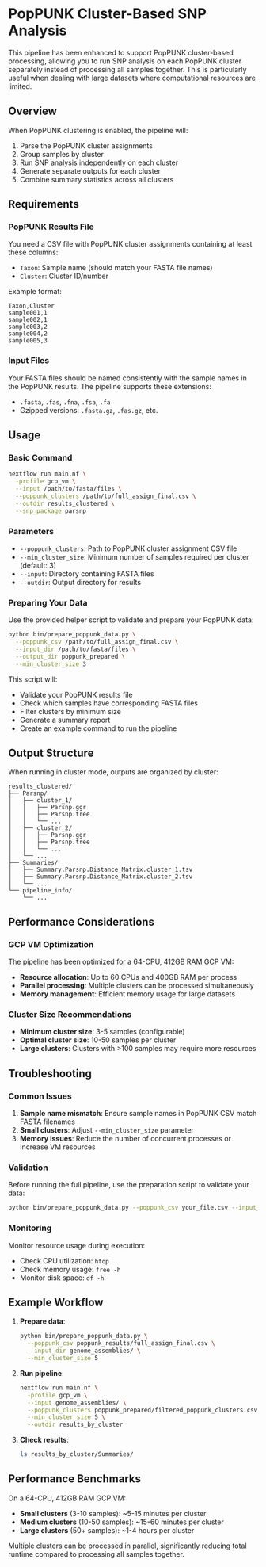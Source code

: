 # PopPUNK Cluster-Based SNP Analysis

This pipeline has been enhanced to support PopPUNK cluster-based processing, allowing you to run SNP analysis on each PopPUNK cluster separately instead of processing all samples together. This is particularly useful when dealing with large datasets where computational resources are limited.

## Overview

When PopPUNK clustering is enabled, the pipeline will:

1. Parse the PopPUNK cluster assignments
2. Group samples by cluster
3. Run SNP analysis independently on each cluster
4. Generate separate outputs for each cluster
5. Combine summary statistics across all clusters

## Requirements

### PopPUNK Results File

You need a CSV file with PopPUNK cluster assignments containing at least these columns:
- `Taxon`: Sample name (should match your FASTA file names)
- `Cluster`: Cluster ID/number

Example format:
```csv
Taxon,Cluster
sample001,1
sample002,1
sample003,2
sample004,2
sample005,3
```

### Input Files

Your FASTA files should be named consistently with the sample names in the PopPUNK results. The pipeline supports these extensions:
- `.fasta`, `.fas`, `.fna`, `.fsa`, `.fa`
- Gzipped versions: `.fasta.gz`, `.fas.gz`, etc.

## Usage

### Basic Command

```bash
nextflow run main.nf \
  -profile gcp_vm \
  --input /path/to/fasta/files \
  --poppunk_clusters /path/to/full_assign_final.csv \
  --outdir results_clustered \
  --snp_package parsnp
```

### Parameters

- `--poppunk_clusters`: Path to PopPUNK cluster assignment CSV file
- `--min_cluster_size`: Minimum number of samples required per cluster (default: 3)
- `--input`: Directory containing FASTA files
- `--outdir`: Output directory for results

### Preparing Your Data

Use the provided helper script to validate and prepare your PopPUNK data:

```bash
python bin/prepare_poppunk_data.py \
  --poppunk_csv /path/to/full_assign_final.csv \
  --input_dir /path/to/fasta/files \
  --output_dir poppunk_prepared \
  --min_cluster_size 3
```

This script will:
- Validate your PopPUNK results file
- Check which samples have corresponding FASTA files
- Filter clusters by minimum size
- Generate a summary report
- Create an example command to run the pipeline

## Output Structure

When running in cluster mode, outputs are organized by cluster:

```
results_clustered/
├── Parsnp/
│   ├── cluster_1/
│   │   ├── Parsnp.ggr
│   │   ├── Parsnp.tree
│   │   └── ...
│   ├── cluster_2/
│   │   ├── Parsnp.ggr
│   │   ├── Parsnp.tree
│   │   └── ...
│   └── ...
├── Summaries/
│   ├── Summary.Parsnp.Distance_Matrix.cluster_1.tsv
│   ├── Summary.Parsnp.Distance_Matrix.cluster_2.tsv
│   └── ...
└── pipeline_info/
    └── ...
```

## Performance Considerations

### GCP VM Optimization

The pipeline has been optimized for a 64-CPU, 412GB RAM GCP VM:

- **Resource allocation**: Up to 60 CPUs and 400GB RAM per process
- **Parallel processing**: Multiple clusters can be processed simultaneously
- **Memory management**: Efficient memory usage for large datasets

### Cluster Size Recommendations

- **Minimum cluster size**: 3-5 samples (configurable)
- **Optimal cluster size**: 10-50 samples per cluster
- **Large clusters**: Clusters with >100 samples may require more resources

## Troubleshooting

### Common Issues

1. **Sample name mismatch**: Ensure sample names in PopPUNK CSV match FASTA filenames
2. **Small clusters**: Adjust `--min_cluster_size` parameter
3. **Memory issues**: Reduce the number of concurrent processes or increase VM resources

### Validation

Before running the full pipeline, use the preparation script to validate your data:

```bash
python bin/prepare_poppunk_data.py --poppunk_csv your_file.csv --input_dir your_fasta_dir
```

### Monitoring

Monitor resource usage during execution:
- Check CPU utilization: `htop`
- Check memory usage: `free -h`
- Monitor disk space: `df -h`

## Example Workflow

1. **Prepare data**:
   ```bash
   python bin/prepare_poppunk_data.py \
     --poppunk_csv poppunk_results/full_assign_final.csv \
     --input_dir genome_assemblies/ \
     --min_cluster_size 5
   ```

2. **Run pipeline**:
   ```bash
   nextflow run main.nf \
     -profile gcp_vm \
     --input genome_assemblies/ \
     --poppunk_clusters poppunk_prepared/filtered_poppunk_clusters.csv \
     --min_cluster_size 5 \
     --outdir results_by_cluster
   ```

3. **Check results**:
   ```bash
   ls results_by_cluster/Summaries/
   ```

## Performance Benchmarks

On a 64-CPU, 412GB RAM GCP VM:
- **Small clusters** (3-10 samples): ~5-15 minutes per cluster
- **Medium clusters** (10-50 samples): ~15-60 minutes per cluster  
- **Large clusters** (50+ samples): ~1-4 hours per cluster

Multiple clusters can be processed in parallel, significantly reducing total runtime compared to processing all samples together.